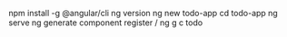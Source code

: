 npm install -g @angular/cli
ng version
ng new todo-app
cd todo-app
ng serve
ng generate component register  / ng g c todo